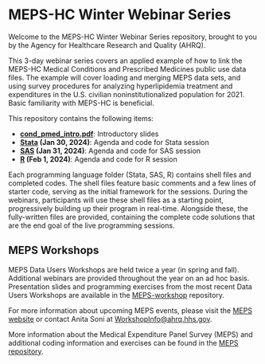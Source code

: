 # MEPS-HC Winter Webinar Series

Welcome to the MEPS-HC Winter Webinar Series repository, brought to you by the Agency for Healthcare Research and Quality (AHRQ). 

This 3-day webinar series covers an applied example of how to link the MEPS-HC Medical Conditions and Prescribed Medicines public use data files. The example will cover loading and merging MEPS data sets, and using survey procedures for analyzing hyperlipidemia treatment and expenditures in the U.S. civilian noninstitutionalized population for 2021. Basic familiarity with MEPS-HC is beneficial.

This repository contains the following items:
* **[cond_pmed_intro.pdf](cond_pmed_intro.pdf)**: Introductory slides
* **[Stata](Stata) (Jan 30, 2024)**: Agenda and code for Stata session 
* **[SAS](SAS) (Jan 31, 2024)**: Agenda and code for SAS session 
* **[R](R) (Feb 1, 2024)**: Agenda and code for R session 

Each programming language folder (Stata, SAS, R) contains shell files and completed codes. The shell files feature basic comments and a few lines of starter code, serving as the initial framework for the sessions. During the webinars, participants will use these shell files as a starting point, progressively building up their program in real-time. Alongside these, the fully-written files are provided, containing the complete code solutions that are the end goal of the live programming sessions.


## MEPS Workshops

MEPS Data Users Workshops are held twice a year (in spring and fall). Additional webinars are provided throughout the year on an ad hoc basis. Presentation slides and programming exercises from the most recent Data Users Workshops are available in the [MEPS-workshop](https://github.com/HHS-AHRQ/MEPS-workshop) repository.

For more information about upcoming MEPS events, please visit the [MEPS website](https://meps.ahrq.gov/about_meps/workshops_events.jsp) or contact Anita Soni at [WorkshopInfo@ahrq.hhs.gov](mailto:WorkshopInfo@ahrq.hhs.gov).  

More information about the Medical Expenditure Panel Survey (MEPS) and additional coding information and exercises can be found in the [MEPS repository](https://github.com/HHS-AHRQ/MEPS).

